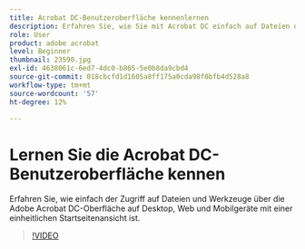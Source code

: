 ```yaml
---
title: Acrobat DC-Benutzeroberfläche kennenlernen
description: Erfahren Sie, wie Sie mit Acrobat DC einfach auf Dateien und Werkzeuge von Desktop, Web und Mobilgeräten zugreifen können
role: User
product: adobe acrobat
level: Beginner
thumbnail: 23590.jpg
exl-id: 4638061c-6ed7-4dc0-b865-5e0b8da9cbd4
source-git-commit: 018cbcfd1d1605a8ff175a0cda98f0bfb4d528a8
workflow-type: tm+mt
source-wordcount: '57'
ht-degree: 12%

---
```


# Lernen Sie die Acrobat DC-Benutzeroberfläche kennen

Erfahren Sie, wie einfach der Zugriff auf Dateien und Werkzeuge über die Adobe Acrobat DC-Oberfläche auf Desktop, Web und Mobilgeräte mit einer einheitlichen Startseitenansicht ist.

>[!VIDEO](https://video.tv.adobe.com/v/23590?hidetitle=true)
